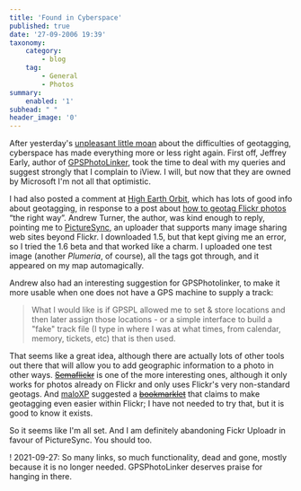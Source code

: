 ```yaml
---
title: 'Found in Cyberspace'
published: true
date: '27-09-2006 19:39'
taxonomy:
    category:
        - blog
    tag:
        - General
        - Photos
summary:
    enabled: '1'
subhead: " "
header_image: '0'
---
```


After yesterday's [unpleasant little moan](http://jeremycherfas.net/blog/lost-in-cyberspace/) about the difficulties of geotagging, cyberspace has made everything more or less right again. First off, Jeffrey Early, author of [GPSPhotoLinker](https://www.earlyinnovations.com/gpsphotolinker/), took the time to deal with my queries and suggest strongly that I complain to iView. I will, but now that they are owned by Microsoft I'm not all that optimistic.

I had also posted a comment at [High Earth Orbit](https://highearthorbit.com/), which has lots of good info about geotagging, in response to a post about [how to geotag Flickr photos](https://web.archive.org/web/20061101133212/http://highearthorbit.com/geotagging-flickr-photos-the-right-way/) “the right way”. Andrew Turner, the author, was kind enough to reply, pointing me to [PictureSync](https://web.archive.org/web/20060321120049/http://holocore.com/?PictureSync/), an uploader that supports many image sharing web sites beyond Flickr. I downloaded 1.5, but that kept giving me an error, so I tried the 1.6 beta and that worked like a charm. I uploaded one test image (another _Plumeria_, of course), all the tags got through, and it appeared on my map automagically.

Andrew also had an interesting suggestion for GPSPhotolinker, to make it more usable when one does not have a GPS machine to supply a track:

> What I would like is if GPSPL allowed me to set & store locations and then later assign those locations - or a simple interface to build a "fake" track file (I type in where I was at what times, from calendar, memory, tickets, etc) that is then used.

That seems like a great idea, although there are actually lots of other tools out there that will allow you to add geographic information to a photo in other ways. ~~[Semaflickr](http://semaflickr.sohne.net/flickr/sign_in)~~ is one of the more interesting ones, although it only works for photos already on Flickr and only uses Flickr's very non-standard geotags. And [maloXP](https://web.archive.org/web/20070113184521/http://zitronengras.twoday.net:80/) suggested a ~~[bookmarklet](http://typolis.net/sumaato/stories/4323/)~~ that claims to make geotagging even easier within Flickr; I have not needed to try that, but it is good to know it exists.

So it seems like I'm all set. And I am definitely abandoning Fickr Uploadr in favour of PictureSync. You should too.

! 2021-09-27: So many links, so much functionality, dead and gone, mostly because it is no longer needed. GPSPhotoLinker deserves praise for hanging in there.

